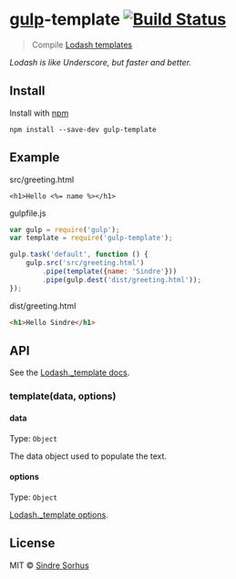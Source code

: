 # [gulp](https://github.com/wearefractal/gulp)-template [![Build Status](https://secure.travis-ci.org/sindresorhus/gulp-template.png?branch=master)](http://travis-ci.org/sindresorhus/gulp-template)

> Compile [Lodash templates](http://lodash.com/docs#template)

*Lodash is like Underscore, but faster and better.*


## Install

Install with [npm](https://npmjs.org/package/gulp-template)

```
npm install --save-dev gulp-template
```


## Example

src/greeting.html

```erb
<h1>Hello <%= name %></h1>
```

gulpfile.js

```js
var gulp = require('gulp');
var template = require('gulp-template');

gulp.task('default', function () {
	gulp.src('src/greeting.html')
		.pipe(template({name: 'Sindre'}))
		.pipe(gulp.dest('dist/greeting.html'));
});
```

dist/greeting.html

```html
<h1>Hello Sindre</h1>
```


## API

See the [Lodash._template docs](http://lodash.com/docs#template).


### template(data, options)


#### data

Type: `Object`

The data object used to populate the text.


#### options

Type: `Object`

[Lodash._template options](http://lodash.com/docs#template).


## License

MIT © [Sindre Sorhus](http://sindresorhus.com)
